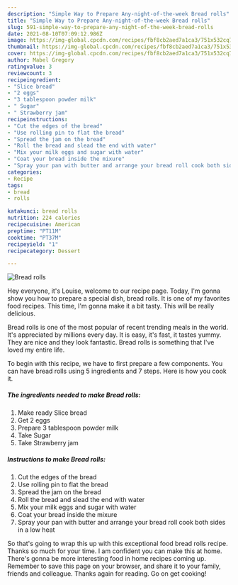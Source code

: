 ```yaml
---
description: "Simple Way to Prepare Any-night-of-the-week Bread rolls"
title: "Simple Way to Prepare Any-night-of-the-week Bread rolls"
slug: 591-simple-way-to-prepare-any-night-of-the-week-bread-rolls
date: 2021-08-10T07:09:12.986Z
image: https://img-global.cpcdn.com/recipes/fbf8cb2aed7a1ca3/751x532cq70/bread-rolls-recipe-main-photo.jpg
thumbnail: https://img-global.cpcdn.com/recipes/fbf8cb2aed7a1ca3/751x532cq70/bread-rolls-recipe-main-photo.jpg
cover: https://img-global.cpcdn.com/recipes/fbf8cb2aed7a1ca3/751x532cq70/bread-rolls-recipe-main-photo.jpg
author: Mabel Gregory
ratingvalue: 3
reviewcount: 3
recipeingredient:
- "Slice bread"
- "2 eggs"
- "3 tablespoon powder milk"
- " Sugar"
- " Strawberry jam"
recipeinstructions:
- "Cut the edges of the bread"
- "Use rolling pin to flat the bread"
- "Spread the jam on the bread"
- "Roll the bread and slead the end with water"
- "Mix your milk eggs and sugar with water"
- "Coat your bread inside the mixure"
- "Spray your pan with butter and arrange your bread roll cook both sides in a low heat"
categories:
- Recipe
tags:
- bread
- rolls

katakunci: bread rolls 
nutrition: 224 calories
recipecuisine: American
preptime: "PT11M"
cooktime: "PT37M"
recipeyield: "1"
recipecategory: Dessert

---
```



![Bread rolls](https://img-global.cpcdn.com/recipes/fbf8cb2aed7a1ca3/751x532cq70/bread-rolls-recipe-main-photo.jpg)

Hey everyone, it's Louise, welcome to our recipe page. Today, I'm gonna show you how to prepare a special dish, bread rolls. It is one of my favorites food recipes. This time, I'm gonna make it a bit tasty. This will be really delicious.



Bread rolls is one of the most popular of recent trending meals in the world. It's appreciated by millions every day. It is easy, it's fast, it tastes yummy. They are nice and they look fantastic. Bread rolls is something that I've loved my entire life.


To begin with this recipe, we have to first prepare a few components. You can have bread rolls using 5 ingredients and 7 steps. Here is how you cook it.

<!--inarticleads1-->

##### The ingredients needed to make Bread rolls:

1. Make ready Slice bread
1. Get 2 eggs
1. Prepare 3 tablespoon powder milk
1. Take  Sugar
1. Take  Strawberry jam




<!--inarticleads2-->

##### Instructions to make Bread rolls:

1. Cut the edges of the bread
1. Use rolling pin to flat the bread
1. Spread the jam on the bread
1. Roll the bread and slead the end with water
1. Mix your milk eggs and sugar with water
1. Coat your bread inside the mixure
1. Spray your pan with butter and arrange your bread roll cook both sides in a low heat




So that's going to wrap this up with this exceptional food bread rolls recipe. Thanks so much for your time. I am confident you can make this at home. There's gonna be more interesting food in home recipes coming up. Remember to save this page on your browser, and share it to your family, friends and colleague. Thanks again for reading. Go on get cooking!
